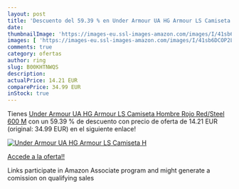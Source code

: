 ```yaml
---
layout: post
title: 'Descuento del 59.39 % en Under Armour UA HG Armour LS Camiseta  H'
date: 
thumbnailImage: 'https://images-eu.ssl-images-amazon.com/images/I/41sb6DCOP2L._SL200_.jpg'
images: [ 'https://images-eu.ssl-images-amazon.com/images/I/41sb6DCOP2L._SL200_.jpg' ]
comments: true
category: ofertas
author: ring
slug: B00KHTNWQS
description:
actualPrice: 14.21 EUR
comparePrice: 34.99 EUR
inStock: true
---
```


Tienes [Under Armour UA HG Armour LS Camiseta  Hombre  Rojo  Red/Steel 600   M](https://www.amazon.es/dp/B00KHTNWQS/?tag=tolees-21) con un 59.39 % de descuento con precio de oferta de 14.21 EUR (original: 34.99 EUR) en el siguiente enlace!

[![Under Armour UA HG Armour LS Camiseta  H](https://images-eu.ssl-images-amazon.com/images/I/41sb6DCOP2L._SL200_.jpg)](https://www.amazon.es/dp/B00KHTNWQS/?tag=tolees-21)

[Accede a la oferta!!](https://www.amazon.es/dp/B00KHTNWQS/?tag=tolees-21)

Links participate in Amazon Associate program and might generate a comission on qualifying sales


